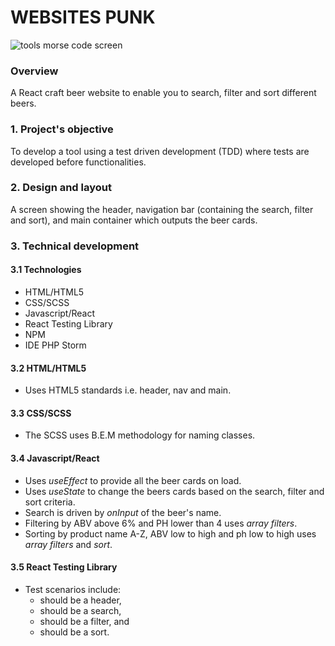 # WEBSITES PUNK

![tools morse code screen](./assets/images/tools-morse.png)

### Overview
A React craft beer website to enable you to search, filter and sort different beers.

### 1. Project's objective
To develop a tool using a test driven development (TDD) where tests are developed before functionalities.

### 2. Design and layout
A screen showing the header, navigation bar (containing the search, filter and sort), and main container which outputs the beer cards.

### 3. Technical development

#### 3.1 Technologies
- HTML/HTML5
- CSS/SCSS
- Javascript/React
- React Testing Library
- NPM
- IDE PHP Storm

#### 3.2 HTML/HTML5
- Uses HTML5 standards i.e. header, nav and main.

#### 3.3 CSS/SCSS
- The SCSS uses B.E.M methodology for naming classes.

#### 3.4 Javascript/React
- Uses _useEffect_ to provide all the beer cards on load.
- Uses _useState_ to change the beers cards based on the search, filter and sort criteria.
- Search is driven by _onInput_ of the beer's name.
- Filtering by ABV above 6% and PH lower than 4 uses _array filters_.
- Sorting by product name A-Z, ABV low to high and ph low to high uses _array filters_ and _sort_.

#### 3.5 React Testing Library
- Test scenarios include:
  - should be a header,
  - should be a search,
  - should be a filter, and
  - should be a sort.
  